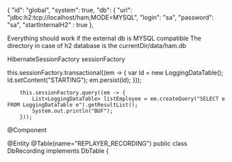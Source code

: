   {
    "id": "global",
    "system": true,
    "db": {
      "url": "jdbc:h2:tcp://localhost/ham;MODE=MYSQL",
      "login": "sa",
      "password": "sa",
      "startInternalH2" : true
    },

Everything should work if the external db is MYSQL compatible
The directory in case of h2 database is the currentDir/data/ham.db


HibernateSessionFactory sessionFactory

 this.sessionFactory.transactional((em -> {
            var ld = new LoggingDataTable();
            ld.setContent("STARTING");
            em.persist(ld);
        }));

        this.sessionFactory.query((em -> {
            List<LoggingDataTable> listEmployee = em.createQuery("SELECT e FROM LoggingDataTable e").getResultList();
            System.out.println("BUF");
        }));
        


@Component

@Entity
@Table(name="REPLAYER_RECORDING")
public class DbRecording implements DbTable {